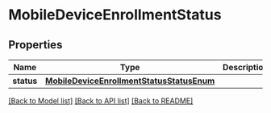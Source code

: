 # MobileDeviceEnrollmentStatus

## Properties
Name | Type | Description | Notes
------------ | ------------- | ------------- | -------------
**status** | [**MobileDeviceEnrollmentStatusStatusEnum**](MobileDeviceEnrollmentStatusStatusEnum.md) |  | 

[[Back to Model list]](../README.md#documentation-for-models) [[Back to API list]](../README.md#documentation-for-api-endpoints) [[Back to README]](../README.md)


